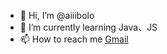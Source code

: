 - 👋 Hi, I’m @aiiibolo
- 🌱 I’m currently learning Java、JS
- 📫 How to reach me [Gmail](aiiiboluo@gmail.com)

<!---
aiiibolo/aiiibolo is a ✨ special ✨ repository because its `README.md` (this file) appears on your GitHub profile.
You can click the Preview link to take a look at your changes.
--->
